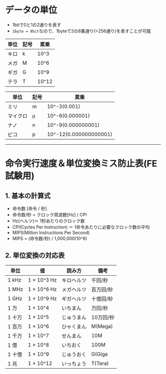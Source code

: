 # データの単位

- 1bitで0と1の2通りを表す
- `1byte = 8bit`なので、1byteで2の8乗通り(=256通り)を表すことが可能

| 単位 | 記号 | 累乗  |
|------|------|-------|
| キロ | k    | 10^3  |
| メガ | M    | 10^6  |
| ギガ | G    | 10^9  |
| テラ | T    | 10^12 |


| 単位     | 記号 | 累乗                   |
|----------|------|------------------------|
| ミリ     | m    | 10^-3(0.001)           |
| マイクロ | μ    | 10^-6(0.000001)        |
| ナノ     | n    | 10^-9(0.000000001)     |
| ピコ     | p    | 10^-12(0.000000000001) |

---

# 命令実行速度＆単位変換ミス防止表(FE試験用)

## 1. 基本の計算式

- 命令数 [命令 / 秒]
- 命令数/秒 = クロック周波数[Hz] / CPI
- Hz(ヘルツ)＝ 1秒あたりのクロック数
- CPI(Cycles Per Instruction) ＝ 1命令あたりに必要なクロック数の平均
- MIPS(Million Instructions Per Second)
- MIPS = (命令数/秒) / 1,000,000(10^6)

## 2. 単位変換の対応表

| 単位           | 値               | 読み方      | 備考        |
|----------------|------------------|-------------|-------------|
| 1 kHz          | 1 × 10^3 Hz      | キロヘルツ  | 千回/秒     |
| 1 MHz          | 1 × 10^6 Hz      | メガヘルツ  | 百万回/秒   |
| 1 GHz          | 1 × 10^9 Hz      | ギガヘルツ  | 十億回/秒   |
| 1 万           | 1 × 10^4         | いちまん    | 万回/秒     |
| 1 十万         | 1 × 10^5         | じゅうまん  | 10万回/秒   |
| 1 百万         | 1 × 10^6         | ひゃくまん  | M(Mega)     |
| 1 千万         | 1 × 10^7         | せんまん    | 10M         |
| 1 億           | 1 × 10^8         | いちおく    | 100M        |
| 1 十億         | 1 × 10^9         | じゅうおく  | G(Giga      |
| 1 兆           | 1 × 10^12        | いっちょう  | T(Tera)     |

